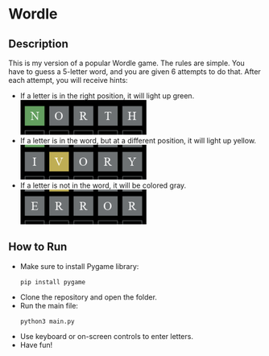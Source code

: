 # Wordle

## Description
This is my version of a popular Wordle game. The rules are simple. You have to guess a 5-letter word, and you are given 6 attempts to do that. After each attempt, you will receive hints:
* If a letter is in the right position, it will light up green.\
  ![Green letter](/assets/green.png) 
* If a letter is in the word, but at a different position, it will light up yellow.\
  ![Yellow letter](/assets/yellow.png) 
* If a letter is not in the word, it will be colored gray.\
  ![Gray letter](/assets/gray.png)

## How to Run
* Make sure to install Pygame library:
  ```
  pip install pygame
  ```
* Clone the repository and open the folder.
* Run the main file:
  ```
  python3 main.py
  ```
* Use keyboard or on-screen controls to enter letters.
* Have fun!
